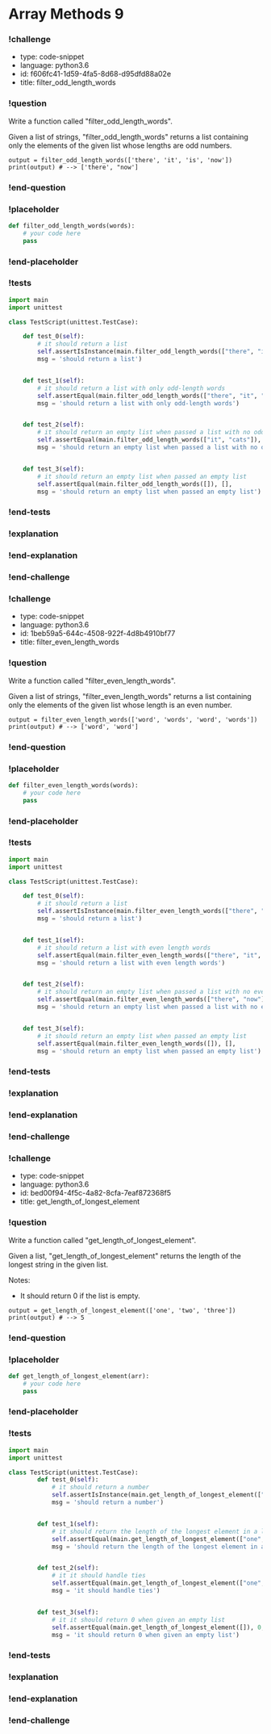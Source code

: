 # Array Methods 9

### !challenge

* type: code-snippet
* language: python3.6
* id: f606fc41-1d59-4fa5-8d68-d95dfd88a02e
* title: filter_odd_length_words

### !question

Write a function called "filter_odd_length_words".

Given a list of strings, "filter_odd_length_words" returns a list containing only the elements of the given list whose lengths are odd numbers.

```
output = filter_odd_length_words(['there', 'it', 'is', 'now'])
print(output) # --> ['there', "now']
```

### !end-question

### !placeholder

```python
def filter_odd_length_words(words):
    # your code here
    pass


```

### !end-placeholder

### !tests

```python
import main
import unittest

class TestScript(unittest.TestCase):

    def test_0(self):
        # it should return a list
        self.assertIsInstance(main.filter_odd_length_words(["there", "it", "is", "now"]), list,
        msg = 'should return a list')


    def test_1(self):
        # it should return a list with only odd-length words
        self.assertEqual(main.filter_odd_length_words(["there", "it", "is", "now"]), ["there", "now"],
        msg = 'should return a list with only odd-length words')


    def test_2(self):
        # it should return an empty list when passed a list with no odd length words
        self.assertEqual(main.filter_odd_length_words(["it", "cats"]), [],
        msg = 'should return an empty list when passed a list with no odd length words')


    def test_3(self):
        # it should return an empty list when passed an empty list
        self.assertEqual(main.filter_odd_length_words([]), [],
        msg = 'should return an empty list when passed an empty list')

```

### !end-tests

### !explanation

### !end-explanation

### !end-challenge

### !challenge

* type: code-snippet
* language: python3.6
* id: 1beb59a5-644c-4508-922f-4d8b4910bf77
* title: filter_even_length_words

### !question

Write a function called "filter_even_length_words".

Given a list of strings, "filter_even_length_words" returns a list containing only the elements of the given list whose length is an even number.

```
output = filter_even_length_words(['word', 'words', 'word', 'words'])
print(output) # --> ['word', 'word']
```

### !end-question

### !placeholder

```python
def filter_even_length_words(words):
    # your code here
    pass


```

### !end-placeholder

### !tests

```python
import main
import unittest

class TestScript(unittest.TestCase):

    def test_0(self):
        # it should return a list
        self.assertIsInstance(main.filter_even_length_words(["there", "it", "is", "now"]), list,
        msg = 'should return a list')


    def test_1(self):
        # it should return a list with even length words
        self.assertEqual(main.filter_even_length_words(["there", "it", "is", "now"]), ["it", "is"],
        msg = 'should return a list with even length words')


    def test_2(self):
        # it should return an empty list when passed a list with no even length words
        self.assertEqual(main.filter_even_length_words(["there", "now"]), [],
        msg = 'should return an empty list when passed a list with no even length words')


    def test_3(self):
        # it should return an empty list when passed an empty list
        self.assertEqual(main.filter_even_length_words([]), [],
        msg = 'should return an empty list when passed an empty list')

```

### !end-tests

### !explanation

### !end-explanation

### !end-challenge

### !challenge

* type: code-snippet
* language: python3.6
* id: bed00f94-4f5c-4a82-8cfa-7eaf872368f5
* title: get_length_of_longest_element

### !question

Write a function called "get_length_of_longest_element".

Given a list, "get_length_of_longest_element" returns the length of the longest string in the given list.

Notes:
* It should return 0 if the list is empty.

```
output = get_length_of_longest_element(['one', 'two', 'three'])
print(output) # --> 5
```

### !end-question

### !placeholder

```python
def get_length_of_longest_element(arr):
    # your code here
    pass


```

### !end-placeholder

### !tests

```python
import main
import unittest

class TestScript(unittest.TestCase):
        def test_0(self):
            # it should return a number
            self.assertIsInstance(main.get_length_of_longest_element(["one", "two", "three"]), (float, int),
            msg = 'should return a number')


        def test_1(self):
            # it should return the length of the longest element in a list
            self.assertEqual(main.get_length_of_longest_element(["one", "two", "three"]), 5,
            msg = 'should return the length of the longest element in a list')


        def test_2(self):
            # it it should handle ties
            self.assertEqual(main.get_length_of_longest_element(["one", "two", "no"]), 3,
            msg = 'it should handle ties')


        def test_3(self):
            # it it should return 0 when given an empty list
            self.assertEqual(main.get_length_of_longest_element([]), 0,
            msg = 'it should return 0 when given an empty list')

```

### !end-tests

### !explanation

### !end-explanation

### !end-challenge
